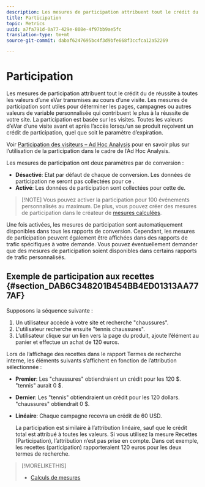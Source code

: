 ```yaml
---
description: Les mesures de participation attribuent tout le crédit du de réussite à toutes les valeurs d’une eVar transmises au cours d’une visite. Les mesures de participation sont utiles pour déterminer les pages, campagnes ou autres valeurs de variable personnalisée qui contribuent le plus à la réussite de votre site. La participation est basée sur les visites. Toutes les valeurs d’eVar d’une visite avant et après l’accès lorsqu’un se produit reçoivent un crédit de participation, quel que soit le paramètre d’expiration.
title: Participation
topic: Metrics
uuid: a7fa791d-0a77-429e-808e-4f97bb9ae5fc
translation-type: tm+mt
source-git-commit: dabaf6247695bc4f3d9bfe668f3ccfca12a52269

---
```



# Participation

Les mesures de participation attribuent tout le crédit du de réussite à toutes les valeurs d’une eVar transmises au cours d’une visite. Les mesures de participation sont utiles pour déterminer les pages, campagnes ou autres valeurs de variable personnalisée qui contribuent le plus à la réussite de votre site. La participation est basée sur les visites. Toutes les valeurs d’eVar d’une visite avant et après l’accès lorsqu’un se produit reçoivent un crédit de participation, quel que soit le paramètre d’expiration.

Voir [Participation des visiteurs – Ad Hoc Analysis](/help/components/c-variables/c-metrics/metrics-visitor-participation.md) pour en savoir plus sur l’utilisation de la participation dans le cadre de l’Ad Hoc Analysis.

Les mesures de participation ont deux paramètres par de conversion :

* **Désactivé**: Etat par défaut de chaque  de conversion. Les données de participation ne seront pas collectées pour ce .
* **Activé**: Les données de participation sont collectées pour cette  de.

>[!NOTE] Vous pouvez activer la participation pour 100 événements personnalisés au maximum. De plus, vous pouvez créer des mesures de participation dans le créateur de [mesures calculées](https://marketing.adobe.com/resources/help/fr_FR/analytics/calcmetrics/participation_metric.html).

Une fois activées, les mesures de participation sont automatiquement disponibles dans tous les rapports de conversion. Cependant, les mesures de participation peuvent également être affichées dans des rapports de trafic spécifiques à votre demande. Vous pouvez éventuellement demander que des mesures de participation soient disponibles dans certains rapports de trafic personnalisés.

## Exemple de participation aux recettes  {#section_DAB6C348201B454BB4ED01313AA777AF}

Supposons la séquence suivante :

1. Un utilisateur accède à votre site et recherche &quot;chaussures&quot;.
1. L&#39;utilisateur recherche ensuite &quot;tennis chaussures&quot;.
1. L’utilisateur clique sur un lien vers la page du produit, ajoute l’élément au panier et effectue un achat de 120 euros.

Lors de l’affichage des recettes dans le rapport Termes de recherche interne, les éléments suivants s’affichent en fonction de l’attribution sélectionnée :

* **Premier**: Les &quot;chaussures&quot; obtiendraient un crédit pour les 120 $. &quot;tennis&quot; aurait 0 $.
* **Dernier**: Les &quot;tennis&quot; obtiendraient un crédit pour les 120 dollars. &quot;chaussures&quot; obtiendrait 0 $.
* **Linéaire**: Chaque campagne recevra un crédit de 60 USD.

   La participation est similaire à l’attribution linéaire, sauf que le crédit total est attribué à toutes les valeurs. Si vous utilisez la mesure Recettes (Participation), l’attribution n’est pas prise en compte. Dans cet exemple, les recettes (participation) rapporteraient 120 euros pour les deux termes de recherche.

>[!MORELIKETHIS]
>
>* [Calculs de mesures](/help/components/c-variables/c-metrics/metrics-calculations.md)

